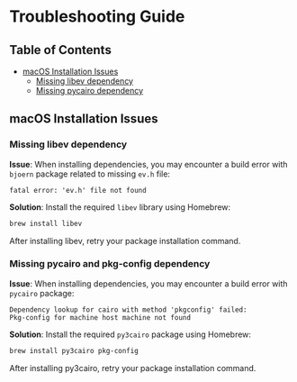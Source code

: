 # Troubleshooting Guide

## Table of Contents
- [macOS Installation Issues](#macos-installation-issues)
  - [Missing libev dependency](#missing-libev-dependency)
  - [Missing pycairo dependency](#missing-pycairo-dependency)

## macOS Installation Issues

### Missing libev dependency

**Issue**: When installing dependencies, you may encounter a build error with `bjoern` package related to missing `ev.h` file:
```
fatal error: 'ev.h' file not found
```

**Solution**: Install the required `libev` library using Homebrew:
```bash
brew install libev
```

After installing libev, retry your package installation command.

### Missing pycairo and pkg-config dependency

**Issue**: When installing dependencies, you may encounter a build error with `pycairo` package:
```
Dependency lookup for cairo with method 'pkgconfig' failed:
Pkg-config for machine host machine not found
```

**Solution**: Install the required `py3cairo` package using Homebrew:
```bash
brew install py3cairo pkg-config
```

After installing py3cairo, retry your package installation command.
